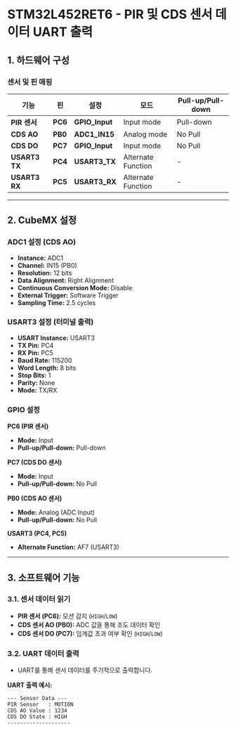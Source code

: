 # STM32L452RET6 - PIR 및 CDS 센서 데이터 UART 출력 

##  1. 하드웨어 구성

### 센서 및 핀 매핑

| **기능**      | **핀** | **설정**       | **모드**       | **Pull-up/Pull-down** |
|---------------|--------|---------------|---------------|----------------------|
| **PIR 센서**  | **PC6** | **GPIO_Input** | Input mode    | Pull-down           |
| **CDS AO**    | **PB0** | **ADC1_IN15**  | Analog mode   | No Pull             |
| **CDS DO**    | **PC7** | **GPIO_Input** | Input mode    | No Pull             |
| **USART3 TX** | **PC4** | **USART3_TX**  | Alternate Function | -             |
| **USART3 RX** | **PC5** | **USART3_RX**  | Alternate Function | -             |

---

## 2. CubeMX 설정

### ADC1 설정 (CDS AO)  
- **Instance:** ADC1  
- **Channel:** IN15 (PB0)  
- **Resolution:** 12 bits  
- **Data Alignment:** Right Alignment  
- **Continuous Conversion Mode:** Disable  
- **External Trigger:** Software Trigger  
- **Sampling Time:** 2.5 cycles  

### USART3 설정 (터미널 출력)  
- **USART Instance:** USART3  
- **TX Pin:** PC4  
- **RX Pin:** PC5  
- **Baud Rate:** 115200  
- **Word Length:** 8 bits  
- **Stop Bits:** 1  
- **Parity:** None  
- **Mode:** TX/RX  

### GPIO 설정

**PC6 (PIR 센서)**  
- **Mode:** Input  
- **Pull-up/Pull-down:** Pull-down  

**PC7 (CDS DO 센서)**  
- **Mode:** Input  
- **Pull-up/Pull-down:** No Pull  

**PB0 (CDS AO 센서)**  
- **Mode:** Analog (ADC Input)  
- **Pull-up/Pull-down:** No Pull  

**USART3 (PC4, PC5)**  
- **Alternate Function:** AF7 (USART3)  

---

## 3. 소프트웨어 기능

### 3.1. 센서 데이터 읽기
- **PIR 센서 (PC6):** 모션 감지 (`HIGH`/`LOW`)  
- **CDS 센서 AO (PB0):** ADC 값을 통해 조도 데이터 확인  
- **CDS 센서 DO (PC7):** 임계값 초과 여부 확인 (`HIGH`/`LOW`)  

### 3.2. UART 데이터 출력
- UART를 통해 센서 데이터를 주기적으로 출력합니다.  

**UART 출력 예시:**
```plaintext
--- Sensor Data ---
PIR Sensor   : MOTION
CDS AO Value : 1234
CDS DO State : HIGH
--------------------

